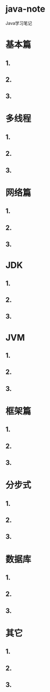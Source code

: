 # java-note
Java学习笔记

# 基本篇
## 1.
## 2.
## 3.

# 多线程
## 1.
## 2.
## 3.

# 网络篇
## 1.
## 2.
## 3.

# JDK
## 1.
## 2.
## 3.

# JVM
## 1.
## 2.
## 3.

# 框架篇
## 1.
## 2.
## 3.

# 分步式
## 1.
## 2.
## 3.

# 数据库
## 1.
## 2.
## 3.

# 其它
## 1.
## 2.
## 3.